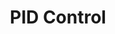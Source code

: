---
layout: default
title: PID Control
nav_include: true
parent: Sensors and Actuators
nav_order: 1
---